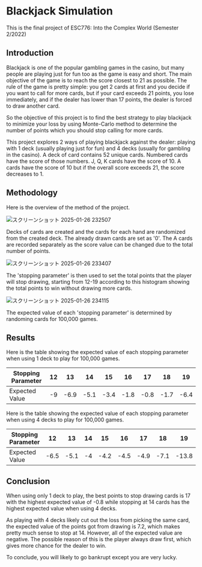# Blackjack Simulation
This is the final project of ESC776: Into the Complex World (Semester 2/2022)

## Introduction
Blackjack is one of the popular gambling games in the casino, but many people are playing just for fun too as the game is easy and short. The main objective of the game is to reach the score closest to 21 as possible. The rule of the game is pretty simple: you get 2 cards at first and you decide if you want to call for more cards, but if your card exceeds 21 points, you lose immediately, and if the dealer has lower than 17 points, the dealer is forced to draw another card.

So the objective of this project is to find the best strategy to play blackjack to minimize your loss by using Monte-Carlo method to determine the number of points which you should stop calling for more cards.

This project explores 2 ways of playing blackjack against the dealer: playing with 1 deck (usually playing just for fun) and 4 decks (usually for gambling in the casino). A deck of card contains 52 unique cards. Numbered cards have the score of those numbers. J, Q, K cards have the score of 10. A cards have the score of 10 but if the overall score exceeds 21, the score decreases to 1.

## Methodology
Here is the overview of the method of the project.

![スクリーンショット 2025-01-26 232507](https://github.com/user-attachments/assets/f8dff2c3-e7bd-4d5e-895b-e8ad2034da11)

Decks of cards are created and the cards for each hand are randomized from the created deck. The already drawn cards are set as '0'. The A cards are recorded separately as the score value can be changed due to the total number of points.

![スクリーンショット 2025-01-26 233407](https://github.com/user-attachments/assets/cb38e833-9b19-4368-960b-63ad640dfa75)

The 'stopping parameter' is then used to set the total points that the player will stop drawing, starting from 12-19 according to this histogram showing the total points to win without drawing more cards.

![スクリーンショット 2025-01-26 234115](https://github.com/user-attachments/assets/00ab01f4-9f06-46a7-bc7a-713c0e4dfbfb)

The expected value of each 'stopping parameter' is determined by randoming cards for 100,000 games.

## Results
Here is the table showing the expected value of each stopping parameter when using 1 deck to play for 100,000 games.

| Stopping Parameter | 12 | 13 | 14 | 15 | 16 | 17 | 18 | 19 |
| ------------------ | --- | --- | --- | --- | --- | --- | --- | --- |
| Expected Value | -9 | -6.9 | -5.1 | -3.4 | -1.8 | -0.8 | -1.7 | -6.4 |

Here is the table showing the expected value of each stopping parameter when using 4 decks to play for 100,000 games.

| Stopping Parameter | 12 | 13 | 14 | 15 | 16 | 17 | 18 | 19 |
| ------------------ | --- | --- | --- | --- | --- | --- | --- | --- |
| Expected Value | -6.5 | -5.1 | -4 | -4.2 | -4.5 | -4.9 | -7.1 | -13.8 |

## Conclusion
When using only 1 deck to play, the best points to stop drawing cards is 17 with the highest expected value of -0.8 while stopping at 14 cards has the highest expected value when using 4 decks.

As playing with 4 decks likely cut out the loss from picking the same card, the expected value of the points got from drawing is 7.2, which makes pretty much sense to stop at 14. However, all of the expected value are negative. The possible reason of this is the player always draw first, which gives more chance for the dealer to win.

To conclude, you will likely to go bankrupt except you are very lucky.
